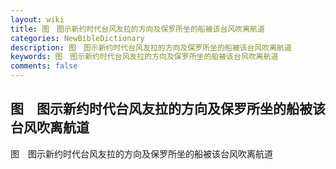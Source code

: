 ```yaml
---
layout: wiki
title: 图　图示新约时代台风友拉的方向及保罗所坐的船被该台风吹离航道
categories: NewBibleDictionary
description: 图　图示新约时代台风友拉的方向及保罗所坐的船被该台风吹离航道
keywords: 图　图示新约时代台风友拉的方向及保罗所坐的船被该台风吹离航道
comments: false
---
```


## 图　图示新约时代台风友拉的方向及保罗所坐的船被该台风吹离航道



图　图示新约时代台风友拉的方向及保罗所坐的船被该台风吹离航道






